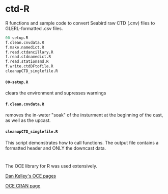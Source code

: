# ctd-R

R functions and sample code to convert Seabird raw CTD (.cnv) files to GLERL-formatted .csv files.

```R
00-setup.R
f.clean.cnvdata.R
f.make.namedict.R
f.read.ctdancillary.R
f.read.ctdnamedict.R
f.read.stationsmd.R
f.write.ctdDFtofile.R
cleanupCTD_singlefile.R
```
#### `00-setup.R`

clears the environment and supresses warnings

#### `f.clean.cnvdata.R`

removes the in-water "soak" of the insturment at the beginning 
of the cast, as well as the upcast.

#### `cleanupCTD_singlefile.R`

This script demonstrates how to call functions. The output file contains a formatted 
header and ONLY the downcast data.
#


The OCE library for R  was used extensively.

[Dan Kelley's OCE pages](https://dankelley.github.io/oce/)

[OCE CRAN page](https://cran.r-project.org/web/packages/oce/index.html)

